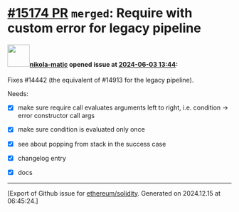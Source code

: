 # [\#15174 PR](https://github.com/ethereum/solidity/pull/15174) `merged`: Require with custom error for legacy pipeline

#### <img src="https://avatars.githubusercontent.com/u/4415530?u=dc3db70e8fbd03f92ca81ee173d57774ce61084d&v=4" width="50">[nikola-matic](https://github.com/nikola-matic) opened issue at [2024-06-03 13:44](https://github.com/ethereum/solidity/pull/15174):

Fixes #14442 (the equivalent of #14913 for the legacy pipeline). 

Needs:
- [x] make sure require call evaluates arguments left to right, i.e. condition -> error constructor call args
- [x] make sure condition is evaluated only once
- [x] see about popping from stack in the success case
- [x] changelog entry
- [x] docs




-------------------------------------------------------------------------------



[Export of Github issue for [ethereum/solidity](https://github.com/ethereum/solidity). Generated on 2024.12.15 at 06:45:24.]
